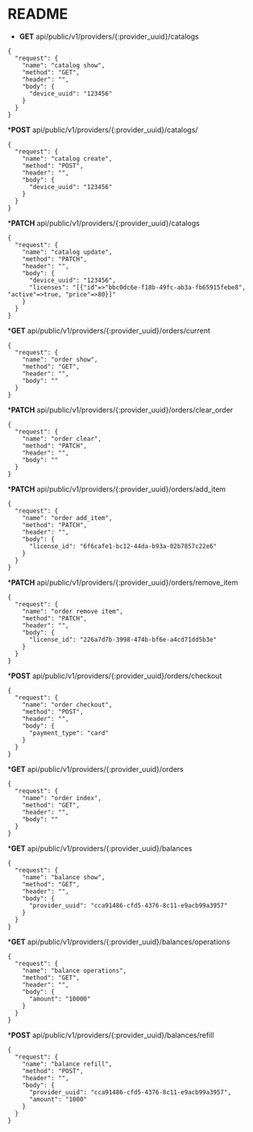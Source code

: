 # README

* __GET__ api/public/v1/providers/{:provider_uuid}/catalogs
```
{
  "request": {
    "name": "catalog show",
    "method": "GET",
    "header": "",
    "body": {
      "device_uuid": "123456"
    }
  }
}
```
*__POST__ api/public/v1/providers/{:provider_uuid}/catalogs/
```
{
  "request": {
    "name": "catalog create",
    "method": "POST",
    "header": "",
    "body": {
      "device_uuid": "123456"
    }
  }
}
```
*__PATCH__ api/public/v1/providers/{:provider_uuid}/catalogs
```
{
  "request": {
    "name": "catalog update",
    "method": "PATCH",
    "header": "",
    "body": {
      "device_uuid": "123456",
      "licenses": "[{"id"=>"bbc0dc6e-f18b-49fc-ab3a-fb65915febe8", "active"=>true, "price"=>80}]"
    }
  }
}
```
*__GET__ api/public/v1/providers/{:provider_uuid}/orders/current
```
{
  "request": {
    "name": "order show",
    "method": "GET",
    "header": "",
    "body": ""
  }
}
```
*__PATCH__ api/public/v1/providers/{:provider_uuid}/orders/clear_order
```
{
  "request": {
    "name": "order clear",
    "method": "PATCH",
    "header": "",
    "body": ""
  }
}
```
*__PATCH__ api/public/v1/providers/{:provider_uuid}/orders/add_item
```
{
  "request": {
    "name": "order add_item",
    "method": "PATCH",
    "header": "",
    "body": {
      "license_id": "6f6cafe1-bc12-44da-b93a-02b7857c22e6"
    }
  }
}
```
*__PATCH__ api/public/v1/providers/{:provider_uuid}/orders/remove_item
```
{
  "request": {
    "name": "order remove item",
    "method": "PATCH",
    "header": "",
    "body": {
      "license_id": "226a7d7b-3998-474b-bf6e-a4cd71dd5b3e"
    }
  }
}
```
*__POST__ api/public/v1/providers/{:provider_uuid}/orders/checkout
```
{
  "request": {
    "name": "order checkout",
    "method": "POST",
    "header": "",
    "body": {
      "payment_type": "card"
    }
  }
}
```
*__GET__ api/public/v1/providers/{:provider_uuid}/orders
```
{
  "request": {
    "name": "order index",
    "method": "GET",
    "header": "",
    "body": ""
  }
}
```
*__GET__ api/public/v1/providers/{:provider_uuid}/balances
```
{
  "request": {
    "name": "balance show",
    "method": "GET",
    "header": "",
    "body": {
      "provider_uuid": "cca91486-cfd5-4376-8c11-e9acb99a3957"
    }
  }
}
```
*__GET__ api/public/v1/providers/{:provider_uuid}/balances/operations
```
{
  "request": {
    "name": "balance operations",
    "method": "GET",
    "header": "",
    "body": {
      "amount": "10000"
    }
  }
}
```
*__POST__ api/public/v1/providers/{:provider_uuid}/balances/refill
```
{
  "request": {
    "name": "balance refill",
    "method": "POST",
    "header": "",
    "body": {
      "provider_uuid": "cca91486-cfd5-4376-8c11-e9acb99a3957",
      "amount": "1000"
    }
  }
}
```
